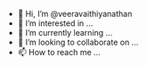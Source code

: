 - 👋 Hi, I’m @veeravaithiyanathan
- 👀 I’m interested in ...
- 🌱 I’m currently learning ...
- 💞️ I’m looking to collaborate on ...
- 📫 How to reach me ...

<!---
veeravaithiyanathan/veeravaithiyanathan is a ✨ special ✨ repository because its `README.md` (this file) appears on your GitHub profile.
You can click the Preview link to take a look at your changes.
--->
